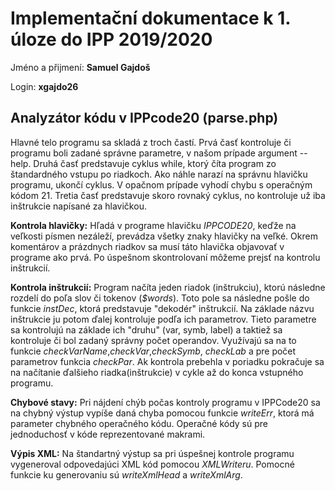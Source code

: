﻿

# Implementační dokumentace k 1. úloze do IPP 2019/2020

Jméno a přijmení: **Samuel Gajdoš**

Login: **xgajdo26**

 

## Analyzátor kódu v IPPcode20 (parse.php)

Hlavné telo programu sa skladá z troch častí. Prvá časť kontroluje či programu boli zadané správne parametre,
v našom prípade argument --help. Druhá časť predstavuje cyklus while, ktorý číta program zo štandardného vstupu po riadkoch.
Ako náhle narazí na správnu hlavičku programu, ukončí cyklus. V opačnom prípade vyhodí chybu s operačným kódom 21. Tretia časť predstavuje skoro rovnaký cyklus, no kontroluje už iba inštrukcie napísané za hlavičkou.

**Kontrola hlavičky:**
Hľadá v programe hlavičku *IPPCODE20*, keďže na veľkosti písmen nezáleží, prevádza všetky znaky hlavičky na veľké.
Okrem komentárov a prázdnych riadkov sa musí táto hlavička objavovať v programe ako prvá. Po úspešnom skontrolovaní
môžeme prejsť na kontrolu inštrukcií.

**Kontrola inštrukcií:**
Program načíta jeden riadok (inštrukciu), ktorú následne rozdelí do poľa slov či tokenov (*$words*). Toto pole sa následne pošle do funkcie *instDec*, ktorá predstavuje "dekodér" inštrukcií. Na základe názvu inštrukcie ju potom ďalej kontroluje podľa ich parametrov.
Tieto parametre sa kontrolujú na základe ich "druhu" (var, symb, label) a taktiež sa kontroluje či bol zadaný správny počet operandov.
Využívajú sa na to funkcie *checkVarName*,*checkVar*,*checkSymb*, *checkLab* a pre počet parametrov funkcia *checkPar*. Ak kontrola prebehla v poriadku pokračuje sa na načítanie ďalšieho riadka(inštrukcie) v cykle až do konca vstupného programu.

**Chybové stavy:**
Pri nájdení chýb počas kontroly programu v IPPCode20 sa na chybný výstup vypíše daná chyba pomocou funkcie *writeErr*, ktorá má parameter chybného operačného kódu. Operačné kódy sú pre jednoduchosť v kóde reprezentované makrami.

**Výpis XML:**
Na štandartný výstup sa pri úspešnej kontrole programu vygeneroval odpovedajúci XML kód pomocou *XMLWriteru*.
Pomocné funkcie ku generovaniu sú *writeXmlHead* a *writeXmlArg*.
